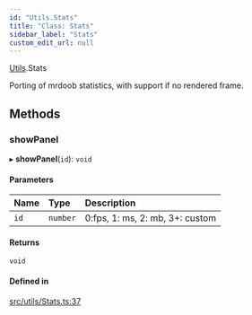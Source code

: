 ```yaml
---
id: "Utils.Stats"
title: "Class: Stats"
sidebar_label: "Stats"
custom_edit_url: null
---
```


[Utils](../namespaces/Utils.md).Stats

Porting of mrdoob statistics, with support if no rendered frame.

## Methods

### showPanel

▸ **showPanel**(`id`): `void`

#### Parameters

| Name | Type | Description |
| :------ | :------ | :------ |
| `id` | `number` | 0:fps, 1: ms, 2: mb, 3+: custom |

#### Returns

`void`

#### Defined in

[src/utils/Stats.ts:37](https://github.com/agargaro/three.ez/blob/a81f57c/src/utils/Stats.ts#L37)
